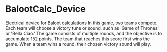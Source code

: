 # BalootCalc_Device
Electrical device for Baloot calculations
In this game, two teams compete. Each team will choose a victory tune or sound, such as 'Game of Thrones' or 'Bella Ciao.' The game consists of multiple rounds, and the objective is to accumulate 152 points. The team that reaches this score first wins the game. When a team wins a round, their chosen victory sound will play.
